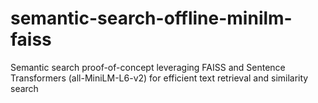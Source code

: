 # semantic-search-offline-minilm-faiss
Semantic search proof-of-concept leveraging FAISS and Sentence Transformers (all-MiniLM-L6-v2) for efficient text retrieval and similarity search
